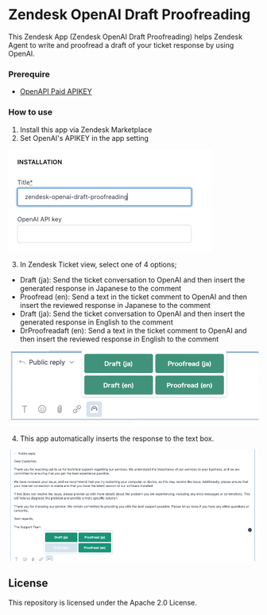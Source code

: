 # Zendesk OpenAI Draft Proofreading

This Zendesk App (Zendesk OpenAI Draft Proofreading) helps Zendesk Agent to write and proofread a draft of your ticket response by using OpenAI.

### Prerequire

- [OpenAPI Paid APIKEY](https://platform.openai.com/account/api-keys)

### How to use

1. Install this app via Zendesk Marketplace
2. Set OpenAI's APIKEY in the app setting

![README](./assets/screenshot-1.png)

3. In Zendesk Ticket view, select one of 4 options;

- Draft (ja): Send the ticket conversation to OpenAI and then insert the generated response in Japanese to the comment
- Proofread (en): Send a text in the ticket comment to OpenAI and then insert the reviewed response  in Japanese to the comment
- Draft (ja): Send the ticket conversation to OpenAI and then insert the generated response in English to the comment
- DrProofreadaft (en): Send a text in the ticket comment to OpenAI and then insert the reviewed response  in English to the comment

![README](./assets/screenshot-2.png)

4. This app automatically inserts the response to the text box.

![README](./assets/screenshot-3.png)


## License

This repository is licensed under the Apache 2.0 License.

